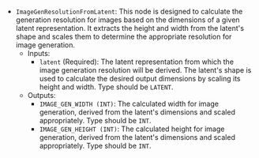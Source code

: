 - `ImageGenResolutionFromLatent`: This node is designed to calculate the generation resolution for images based on the dimensions of a given latent representation. It extracts the height and width from the latent's shape and scales them to determine the appropriate resolution for image generation.
    - Inputs:
        - `latent` (Required): The latent representation from which the image generation resolution will be derived. The latent's shape is used to calculate the desired output dimensions by scaling its height and width. Type should be `LATENT`.
    - Outputs:
        - `IMAGE_GEN_WIDTH (INT)`: The calculated width for image generation, derived from the latent's dimensions and scaled appropriately. Type should be `INT`.
        - `IMAGE_GEN_HEIGHT (INT)`: The calculated height for image generation, derived from the latent's dimensions and scaled appropriately. Type should be `INT`.
